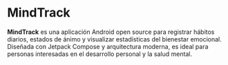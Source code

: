 # MindTrack
**MindTrack** es una aplicación Android open source para registrar hábitos diarios, estados de ánimo y visualizar estadísticas del bienestar emocional. Diseñada con Jetpack Compose y arquitectura moderna, es ideal para personas interesadas en el desarrollo personal y la salud mental.
